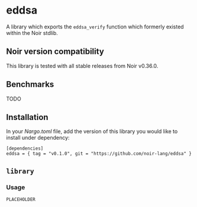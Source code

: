 # eddsa

A library which exports the `eddsa_verify` function which formerly existed within the Noir stdlib.

## Noir version compatibility

This library is tested with all stable releases from Noir v0.36.0.

## Benchmarks

TODO

## Installation

In your _Nargo.toml_ file, add the version of this library you would like to install under dependency:

```
[dependencies]
eddsa = { tag = "v0.1.0", git = "https://github.com/noir-lang/eddsa" }
```

## `library`

### Usage

`PLACEHOLDER`
